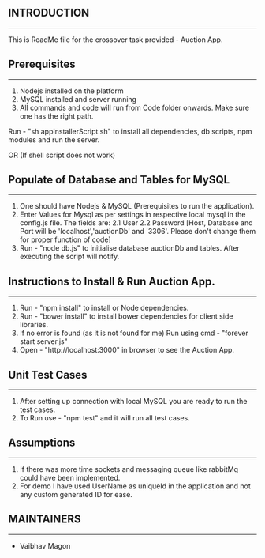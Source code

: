 ## INTRODUCTION
-------------
This is ReadMe file for the crossover task provided - Auction App. 
 

## Prerequisites
-------------
1. Nodejs installed on the platform
2. MySQL installed and server running
3. All commands and code will run from Code folder onwards. Make sure one has the right path.


Run - "sh appInstallerScript.sh" to install all dependencies, db scripts, npm modules and run the server.


OR (If shell script does not work)


## Populate of Database and Tables for MySQL
-----------------------------------------
1. One should have Nodejs & MySQL (Prerequisites to run the application).
2. Enter Values for Mysql as per settings in respective local mysql in the config.js file. The fields are:
2.1 User
2.2 Password
[Host, Database and Port will be 'localhost','auctionDb' and '3306'. Please don't change them for proper function of code]
3. Run - "node db.js" to initialise database auctionDb and tables. After executing the script will notify.


## Instructions to Install & Run Auction App.
-----------------------------------------
1. Run - "npm install" to install or Node dependencies.
2. Run - "bower install" to install bower dependencies for client side libraries.
3. If no error is found (as it is not found for me) Run using cmd - "forever start server.js"
4. Open - "http://localhost:3000" in browser to see the Auction App.


## Unit Test Cases
--------------
1. After setting up connection with local MySQL you are ready to run the test cases.
2. To Run use - "npm test" and it will run all test cases.


## Assumptions
-----------
1. If there was more time sockets and messaging queue like rabbitMq could have been implemented.
2. For demo I have used UserName as uniqueId in the application and not any custom generated ID for ease.


## MAINTAINERS
--------------

- Vaibhav Magon
